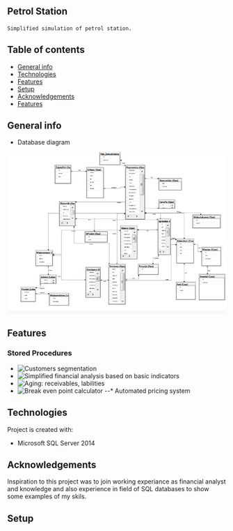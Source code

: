 ## Petrol Station

    Simplified simulation of petrol station.

## Table of contents
* [General info](#general-info)
* [Technologies](#technologies)
* [Features](#features)
* [Setup](#setup)
* [Acknowledgements](#Acknowledgements)
* [Features](#Features)

## General info
* Database diagram 

![Database diagram](./Database_Diagram(Stacja_Paliw).JPG) 

## Features
### Stored Procedures
* ![Customers segmentation](Schematy/Ope/uspKlasfikacja_klientow)
* ![Simplified financial analysis based on basic indicators](Schematy/Ope/uspAnaliza_Fin-ALTER)
* ![Aging: receivables, labilities](Schematy/Ope/uspWiekowanie)
* ![Break even point calculator](Schematy/Ope/BEP_Kalk_krzyz)
--* Automated pricing system 
	
## Technologies
Project is created with:
* Microsoft SQL Server 2014 

## Acknowledgements
Inspiration to this project was to join working experiance as financial analyst and  knowledge and also experience  in field of
SQL databases to show some examples of my skils.

	
## Setup


